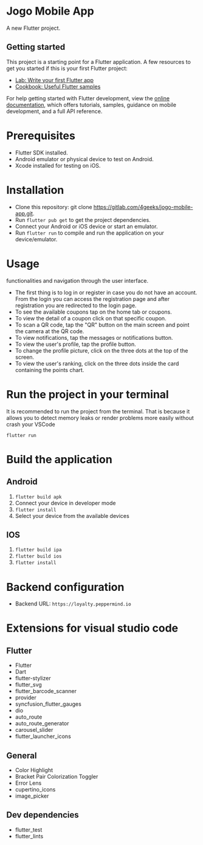 # Jogo Mobile App
A new Flutter project.

## Getting started

This project is a starting point for a Flutter application.
A few resources to get you started if this is your first Flutter project:

- [Lab: Write your first Flutter app](https://docs.flutter.dev/get-started/codelab)
- [Cookbook: Useful Flutter samples](https://docs.flutter.dev/cookbook)

For help getting started with Flutter development, view the
[online documentation](https://docs.flutter.dev/), which offers tutorials,
samples, guidance on mobile development, and a full API reference.

# Prerequisites

- Flutter SDK installed.
- Android emulator or physical device to test on Android.
- Xcode installed for testing on iOS.

# Installation

- Clone this repository: git clone <https://gitlab.com/4geeks/jogo-mobile-app.git>.
- Run `flutter pub get` to get the project dependencies.
- Connect your Android or iOS device or start an emulator.
- Run `flutter run` to compile and run the application on your device/emulator.

# Usage
functionalities and navigation through the user interface.
 
- The first thing is to log in or register in case you do not have an account. From the login you can access the registration page and after registration you are redirected to the login page.
- To see the available coupons tap on the home tab or coupons.
- To view the detail of a coupon click on that specific coupon.
- To scan a QR code, tap the "QR" button on the main screen and point the camera at the QR code.
- To view notifications, tap the messages or notifications button.
- To view the user's profile, tap the profile button.
- To change the profile picture, click on the three dots at the top of the screen.
- To view the user's ranking, click on the three dots inside the card containing the points chart. 

# Run the project in your terminal

It is recommended to run the project from the terminal. That is because it allows you to detect memory leaks or render problems more easily without crash your VSCode

`flutter run`

# Build the application
## Android

1. `flutter build apk`
2. Connect your device in developer mode
3. `flutter install`
4. Select your device from the available devices

## IOS

1. `flutter build ipa`
2. `flutter build ios`
3. `flutter install`

# Backend configuration
- Backend URL: `https://loyalty.peppermind.io`

# Extensions for visual studio code

## Flutter

- Flutter
- Dart
- flutter-stylizer
- flutter_svg
- flutter_barcode_scanner
- provider
- syncfusion_flutter_gauges
- dio
- auto_route
- auto_route_generator
- carousel_slider
- flutter_launcher_icons

## General

- Color Highlight
- Bracket Pair Colorization Toggler
- Error Lens
- cupertino_icons
- image_picker

## Dev dependencies

- flutter_test
- flutter_lints


